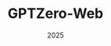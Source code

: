 ---
layout: project
type: project
image: img/placeholder.png
title: "GPTZero-Web"
date: 2025
published: true
labels:
  - Machine Learning
  - Python
  - Web Development
  - PyTorch
summary: "An open source implementation of GPTZero for self use."
projecturl: "https://github.com/tom21100227/GPTZeroWeb"
---